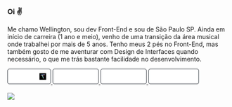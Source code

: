### Oi ✌️

Me chamo Wellington, sou dev Front-End e sou de São Paulo SP. Ainda em início de carreira (1 ano e meio), venho de uma transição da área musical onde trabalhei por mais de 5 anos. Tenho meus 2 pés no Front-End, mas também gosto de me aventurar com Design de Interfaces quando necessário, o que me trás bastante facilidade no desenvolvimento.

<div>
  <a href="https://wellingtondas.com" target="_blank">
    <img height="35rem" src="https://github.com/otonalmeidas/otonalmeidas/blob/main/img/website.png?raw=true">
  </a>
  <a href="https://codepen.io/otonalmeidas" target="_blank">
    <img height="35rem" src="https://github.com/otonalmeidas/otonalmeidas/blob/main/img/codepen.png?raw=true">
  </a>
  <a href="https://linkedin.com/in/otonalmeidas" target="_blank">
    <img height="35rem" src="https://github.com/otonalmeidas/otonalmeidas/blob/main/img/linkedin.png?raw=true">
  </a>
  <a href="https://instagram.com/otonalmeidas" target="_blank">
    <img height="35rem" src="https://github.com/otonalmeidas/otonalmeidas/blob/main/img/instagram.png?raw=true">
  </a>
</div>
<br>
<div>
  <a href="https://github.com/otonalmeidas">
  <img height="150em" src="https://github-readme-stats.vercel.app/api/top-langs/?username=otonalmeidas&layout=compact&langs_count=7&theme=dark"/>
</div>
